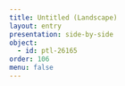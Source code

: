 ```yaml
---
title: Untitled (Landscape)
layout: entry
presentation: side-by-side
object:
  - id: ptl-26165
order: 106
menu: false
---
```








